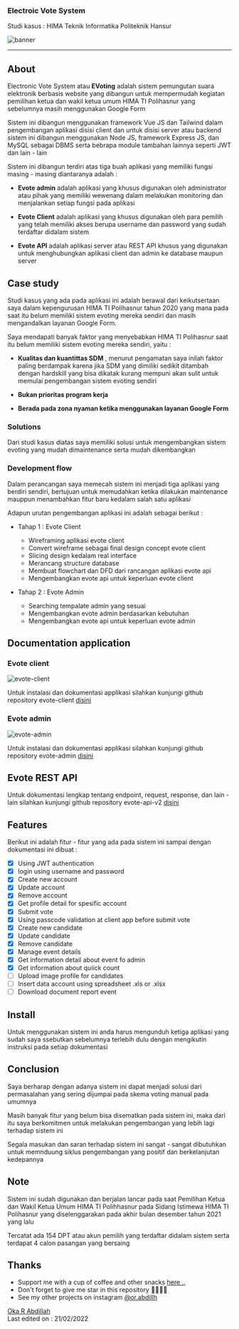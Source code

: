 ### Electroic Vote System
Studi kasus : HIMA Teknik Informatika Politeknik Hansur

![banner](./assets/banner.png)

---

## About

Electronic Vote System atau **EVoting** adalah sistem pemungutan suara elektronik berbasis website yang dibangun untuk mempermudah kegiatan pemilihan ketua dan wakil ketua umum HIMA TI Polihasnur yang sebelumnya masih menggunakan Google Form

Sistem ini dibangun menggunakan framework Vue JS dan Tailwind dalam pengembangan aplikasi disisi client dan untuk disisi server atau backend sistem ini dibangun menggunakan Node JS, framework Express JS, dan MySQL sebagai DBMS serta bebrapa module tambahan lainnya seperti JWT dan lain - lain 

Sistem ini dibangun terdiri atas tiga buah aplikasi yang memiliki fungsi masing - masing diantaranya adalah :

- **Evote admin**
	 adalah aplikasi yang khusus digunakan oleh administrator atau pihak yang memiliki wewenang dalam melakukan monitoring dan menjalankan setiap fungsi pada aplikasi

- **Evote Client**
	 adalah aplikasi yang khusus digunakan oleh para pemilih yang telah memiliki akses berupa username dan password yang sudah terdaftar didalam sistem

- **Evote API**
	 adalah aplikasi server atau REST API khusus yang digunakan untuk menghubungkan aplikasi client dan admin ke database maupun server

## Case study

Studi kasus yang ada pada aplikasi ini adalah berawal dari keikutsertaan saya dalam kepengurusan HIMA TI Polihasnur tahun 2020 yang mana pada saat itu belum memiliki sistem evoting mereka sendiri dan masih mengandalkan layanan Google Form.

Saya mendapati banyak faktor yang menyebabkan HIMA TI Polihasnur saat itu belum memiliki sistem evoting mereka sendiri, yaitu :

- **Kualitas dan kuantittas SDM**
		, menurut pengamatan saya inilah faktor paling berdampak karena jika SDM yang dimiliki sedikit ditambah dengan hardskill yang bisa dikatak kurang mempuni akan sulit untuk memulai pengembangan sistem evoting sendiri

- **Bukan prioritas program kerja**
- **Berada pada zona nyaman ketika menggunakan layanan Google Form**

### Solutions

Dari studi kasus diatas saya memiliki solusi untuk mengembangkan sistem evoting yang mudah dimaintenance serta mudah dikembangkan

### Development flow

Dalam perancangan saya memecah sistem ini menjadi tiga aplikasi yang berdiri sendiri, bertujuan untuk memudahkan ketika dilakukan maintenance mauppun menambahkan fitur baru kedalam salah satu aplikasi

Adapun urutan pengembangan aplikasi ini adalah sebagai berikut :

- Tahap 1 : Evote Client
	- Wireframing aplikasi evote client
	- Convert wireframe sebagai final design concept evote client
	- Slicing design kedalam real interface
	- Merancang structure database
	- Membuat flowchart dan DFD dari rancangan aplikasi evote api
	- Mengembangkan evote api untuk keperluan evote client   

- Tahap 2 : Evote Admin
	- Searching tempalate admin yang sesuai
	- Mengembangkan evote admin berdasarkan kebutuhan 
	- Mengembangkan evote api untuk keperluan evote admin

## Documentation application

### Evote client 

![evote-client](./assets/evote-client.png)

Untuk instalasi dan dokumentasi applikasi silahkan kunjungi github repository evote-client [disini](https://github.com/or-abdillh/evote-client.git)

### Evote admin

![evote-admin](./assets/evote-admin.png)

Untuk instalasi dan dokumentasi applikasi silahkan kunjungi github repository evote-admin [disini](https://github.com/or-abdillh/evote-admin.git)

## Evote REST API

Untuk dokumentasi lengkap tentang endpoint, request, response, dan lain - lain silahkan kunjungi github repository evote-api-v2 [disini](https://github.com/or-abdillh/evote-api-v2.git)

## Features

Berikut ini adalah fitur - fitur yang ada pada sistem ini sampai dengan dokumentasi ini dibuat :

- [x] Using JWT authentication
- [x] login using username and password
- [x] Create new account
- [x] Update account
- [x] Remove account
- [x] Get profile detail for spesific account
- [x] Submit vote
- [x] Using passcode validation at client app before submit vote
- [x] Create new candidate
- [x] Update candidate
- [x] Remove candidate
- [x] Manage event details
- [x] Get information detail about event fo admin
- [x] Get information about quiick count
- [ ] Upload image profile for candidates
- [ ] Insert data account using spreadsheet .xls or .xlsx
- [ ] Download document report event

## Install

Untuk menggunakan sistem ini anda harus mengunduh ketiga aplikasi yang sudah saya ssebutkan sebelumnya terlebih dulu dengan mengikutin instruksi pada setiap dokumentasi

## Conclusion

Saya berharap dengan adanya sistem ini dapat menjadi solusi dari permasalahan yang sering dijumpai pada skema voting manual pada umumnya

Masih banyak fitur yang belum bisa disematkan pada sistem ini, maka dari itu saya berkomitmen untuk melakukan pengembangan yang lebih lagi terhadap sistem ini

Segala masukan dan saran terhadap sistem ini sangat - sangat dibutuhkan untuk memnduung siklus pengembangan yang positif dan berkelanjutan kedepannya

## Note

Sistem ini sudah digunakan dan berjalan lancar pada saat Pemilihan Ketua dan Wakil Ketua Umum HIMA TI Polihhasnur pada Sidang Istimewa HIMA TI Polihasnur yang diselenggarakan pada akhir bulan desember tahun 2021 yang lalu

Tercatat ada 154 DPT atau akun pemilih yang terdaftar didalam sistem serta terdapat 4 calon pasangan yang bersaing

## Thanks 
- Support me with a cup of coffee and other snacks [here ..](https://saweria.co/orabdillh)
- Don't forget to give me star in this repository 🙏🏻🙏🏻
- See my other projects on instagram [@or.abdillh](http://www.instagram.com/or.abdillh)

[Oka R Abdillah ](http://github.com/or-abdillh)
<br>
Last edited on : 21/02/2022
